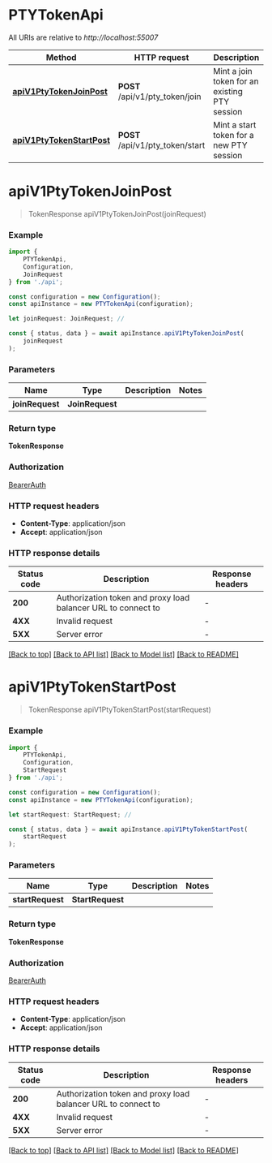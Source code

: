 # PTYTokenApi

All URIs are relative to *http://localhost:55007*

|Method | HTTP request | Description|
|------------- | ------------- | -------------|
|[**apiV1PtyTokenJoinPost**](#apiv1ptytokenjoinpost) | **POST** /api/v1/pty_token/join | Mint a join token for an existing PTY session|
|[**apiV1PtyTokenStartPost**](#apiv1ptytokenstartpost) | **POST** /api/v1/pty_token/start | Mint a start token for a new PTY session|

# **apiV1PtyTokenJoinPost**
> TokenResponse apiV1PtyTokenJoinPost(joinRequest)


### Example

```typescript
import {
    PTYTokenApi,
    Configuration,
    JoinRequest
} from './api';

const configuration = new Configuration();
const apiInstance = new PTYTokenApi(configuration);

let joinRequest: JoinRequest; //

const { status, data } = await apiInstance.apiV1PtyTokenJoinPost(
    joinRequest
);
```

### Parameters

|Name | Type | Description  | Notes|
|------------- | ------------- | ------------- | -------------|
| **joinRequest** | **JoinRequest**|  | |


### Return type

**TokenResponse**

### Authorization

[BearerAuth](../README.md#BearerAuth)

### HTTP request headers

 - **Content-Type**: application/json
 - **Accept**: application/json


### HTTP response details
| Status code | Description | Response headers |
|-------------|-------------|------------------|
|**200** | Authorization token and proxy load balancer URL to connect to |  -  |
|**4XX** | Invalid request |  -  |
|**5XX** | Server error |  -  |

[[Back to top]](#) [[Back to API list]](../README.md#documentation-for-api-endpoints) [[Back to Model list]](../README.md#documentation-for-models) [[Back to README]](../README.md)

# **apiV1PtyTokenStartPost**
> TokenResponse apiV1PtyTokenStartPost(startRequest)


### Example

```typescript
import {
    PTYTokenApi,
    Configuration,
    StartRequest
} from './api';

const configuration = new Configuration();
const apiInstance = new PTYTokenApi(configuration);

let startRequest: StartRequest; //

const { status, data } = await apiInstance.apiV1PtyTokenStartPost(
    startRequest
);
```

### Parameters

|Name | Type | Description  | Notes|
|------------- | ------------- | ------------- | -------------|
| **startRequest** | **StartRequest**|  | |


### Return type

**TokenResponse**

### Authorization

[BearerAuth](../README.md#BearerAuth)

### HTTP request headers

 - **Content-Type**: application/json
 - **Accept**: application/json


### HTTP response details
| Status code | Description | Response headers |
|-------------|-------------|------------------|
|**200** | Authorization token and proxy load balancer URL to connect to |  -  |
|**4XX** | Invalid request |  -  |
|**5XX** | Server error |  -  |

[[Back to top]](#) [[Back to API list]](../README.md#documentation-for-api-endpoints) [[Back to Model list]](../README.md#documentation-for-models) [[Back to README]](../README.md)

